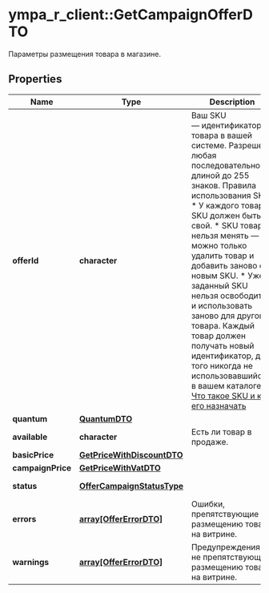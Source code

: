 # ympa_r_client::GetCampaignOfferDTO

Параметры размещения товара в магазине.

## Properties
Name | Type | Description | Notes
------------ | ------------- | ------------- | -------------
**offerId** | **character** | Ваш SKU — идентификатор товара в вашей системе.  Разрешена любая последовательность длиной до 255 знаков.  Правила использования SKU:  * У каждого товара SKU должен быть свой.  * SKU товара нельзя менять — можно только удалить товар и добавить заново с новым SKU.  * Уже заданный SKU нельзя освободить и использовать заново для другого товара. Каждый товар должен получать новый идентификатор, до того никогда не использовавшийся в вашем каталоге.  [Что такое SKU и как его назначать](https://yandex.ru/support/marketplace/assortment/add/index.html#fields)  | [Pattern: ^[^\\x00-\\x08\\x0A-\\x1f\\x7f]{1,255}$] [Max. length: 255] [Min. length: 1] 
**quantum** | [**QuantumDTO**](QuantumDTO.md) |  | [optional] 
**available** | **character** | Есть ли товар в продаже.  | [optional] 
**basicPrice** | [**GetPriceWithDiscountDTO**](GetPriceWithDiscountDTO.md) |  | [optional] 
**campaignPrice** | [**GetPriceWithVatDTO**](GetPriceWithVatDTO.md) |  | [optional] 
**status** | [**OfferCampaignStatusType**](OfferCampaignStatusType.md) |  | [optional] [Enum: ] 
**errors** | [**array[OfferErrorDTO]**](OfferErrorDTO.md) | Ошибки, препятствующие размещению товара на витрине.  | [optional] 
**warnings** | [**array[OfferErrorDTO]**](OfferErrorDTO.md) | Предупреждения, не препятствующие размещению товара на витрине.  | [optional] 


